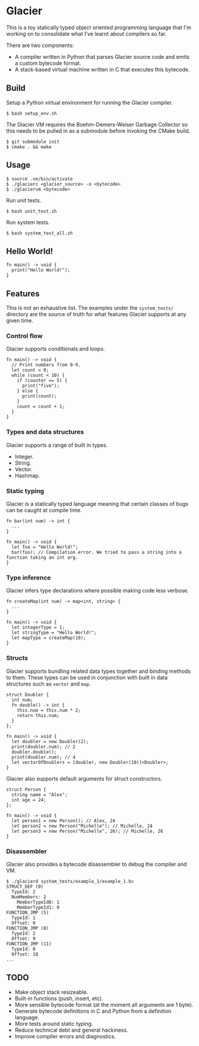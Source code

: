 # Glacier
This is a toy statically typed object oriented programming language that I'm working on to consolidate what I've learnt about compilers so far.

There are two components:
* A compiler written in Python that parses Glacier source code and emits a custom bytecode format.
* A stack-based virtual machine written in C that executes this bytecode.
## Build
Setup a Python virtual environment for running the Glacier compiler.
```
$ bash setup_env.sh
```
The Glacier VM requires the Boehm-Demers-Weiser Garbage Collector so this needs to be pulled in as a submodule before invoking the CMake build.
```
$ git submodule init
$ cmake . && make
```
## Usage
```
$ source .ve/bin/activate
$ ./glacierc <glacier_source> -o <bytecode>
$ ./glaciervm <bytecode>
```
Run unit tests.
```
$ bash unit_test.sh
```
Run system tests.
```
$ bash system_test_all.sh
```
## Hello World!
```
fn main() -> void {
  print("Hello World!");
}
```
## Features
This is not an exhaustive list. The examples under the `system_tests/` directory are the source of truth for what features Glacier supports at any given time.
### Control flow
Glacier supports conditionals and loops.
```
fn main() -> void {
  // Print numbers from 0-9.
  let count = 0;
  while (count < 10) {
    if (counter == 5) {
      print("five");
    } else {
      print(count);
    }
    count = count + 1;
  }
}
```
### Types and data structures
Glacier supports a range of built in types.
* Integer.
* String.
* Vector.
* Hashmap.
### Static typing
Glacier is a statically typed language meaning that certain classes of bugs can be caught at compile time.
```
fn bar(int num) -> int {
  ...
}

fn main() -> void {
  let foo = "Hello World!";
  bar(foo); // Compilation error. We tried to pass a string into a function taking an int arg.
}
```
### Type inference
Glacier infers type declarations where possible making code less verbose.
```
fn createMap(int num) -> map<int, string> {
  ...
}

fn main() -> void {
  let integerType = 1;
  let stringType = "Hello World!";
  let mapType = createMap(10);
}
```
### Structs
Glacier supports bundling related data types together and binding methods to them. These types can be used in conjunction with built in data structures such as `vector` and `map`.
```
struct Doubler {
  int num;
  fn double() -> int {
    this.num = this.num * 2;
    return this.num;
  }
};

fn main() -> void {
  let doubler = new Doubler(2);
  print(doubler.num); // 2
  doubler.double();
  print(doubler.num); // 4
  let vectorOfDoublers = [doubler, new Doubler(10)]<Doubler>;
}
```
Glacier also supports default arguments for struct constructors.
```
struct Person {
  string name = "Alex";
  int age = 24;
};

fn main() -> void {
  let person1 = new Person(); // Alex, 24
  let person2 = new Person("Michelle"); // Michelle, 24
  let person3 = new Person("Michelle", 26); // Michelle, 26
}
```
### Disassembler
Glacier also provides a bytecode disassembler to debug the compiler and VM.
```
$ ./glacierd system_tests/example_1/example_1.bc
STRUCT_DEF (0)
  TypeId: 2
  NumMembers: 2
    MemberTypeId0: 1
    MemberTypeId1: 0
FUNCTION_JMP (5)
  TypeId: 1
  Offset: 0
FUNCTION_JMP (8)
  TypeId: 2
  Offset: 9
FUNCTION_JMP (11)
  TypeId: 0
  Offset: 18
...
```
## TODO
* Make object stack resizeable.
* Built-in functions (push, insert, etc).
* More sensible bytecode format (at the moment all arguments are 1 byte).
* Generate bytecode definitions in C and Python from a definition language.
* More tests around static typing.
* Reduce technical debt and general hackiness.
* Improve compiler errors and diagnostics.
